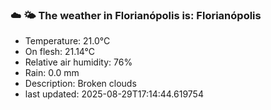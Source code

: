 ### ☁️ 🌤️  The weather in Florianópolis is: Florianópolis

- Temperature: 21.0°C
- On flesh: 21.14°C
- Relative air humidity: 76%
- Rain: 0.0 mm
- Description: Broken clouds
- last updated: 2025-08-29T17:14:44.619754
